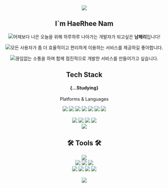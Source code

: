 <div align=center>
	<img src="https://capsule-render.vercel.app/api?type=waving&color=80ED99&height=200&section=header&text=HaeRhee%20Github!&fontSize=50" />	


<div>
<h2>I`m HaeRhee Nam</h2>
    <p><strong> <img src="https://img.shields.io/badge/Positive-06B6D4?style=flat-square"></strong>어제보다 나은 오늘을 위해 하루하루 나아가는 개발자가 되고싶은 <strong>남해리</strong>입니다!</p>
    <p><strong> <img src="https://img.shields.io/badge/Enjoyment-CFF09E?style=flat-square"></strong>모든 사용자가 좀 더 효율적이고 편리하게 이용하는 서비스를 제공하길 좋아합니다.</p>
    <p><strong> <img src="https://img.shields.io/badge/Constant Communication-F7DF1E?style=flat-square"></strong>끊임없는 소통을 하며 함께 점진적으로 개발한 서비스를 만들어가고 싶습니다.</p>
</div>
<div align=center>
	<h2>Tech Stack </h2>
    <h4>{...Studying}</h4>
	<p>Platforms & Languages </p>
</div>
<div align="center">
    	 <img src="https://img.shields.io/badge/JavaScript-F7DF1E?style=flat-square&logo=JavaScript&logoColor=black">
    <img src="https://img.shields.io/badge/React-61DAFB?style=flat-square&logo=React&logoColor=black"/>
          <img src="https://img.shields.io/badge/Axios-5A29E4?style=flat-square&logo=Axios&logoColor=white"/>
    <img src="https://img.shields.io/badge/Redux-764ABC?style=flat-square&logo=Redux&logoColor=white">
     <img src="https://img.shields.io/badge/React Router-CA4245?style=flat-square&logo=React Router&logoColor=white">
      <img src="https://img.shields.io/badge/styled-components-DB7093?style=flat-square&logo=styled-components&logoColor=white">
      <img src="https://img.shields.io/badge/Tailwind CSS-06B6D4?style=flat-square&logo=Tailwind CSS&logoColor=white"/>
    <br/>
<br/>
<img src="https://img.shields.io/badge/HTML5-E34F26?style=flat&logo=HTML5&logoColor=white" />
	<img src="https://img.shields.io/badge/CSS3-1572B6?style=flat&logo=CSS3&logoColor=white" />
<img src="https://img.shields.io/badge/jQuery-0769AD?style=flat&logo=jQuery&logoColor=white" />
<img src="https://img.shields.io/badge/Bootstrap-7952B3?style=flat&logo=Bootstrap&logoColor=white" />
<br>
<img src="https://img.shields.io/badge/-Git-F05032?style=flat&logo=git&logoColor=ffffff">
	<br />



<div align=center>
	<h2>🛠 Tools 🛠</h2>
</div>
<div align=center>
	<img src="https://img.shields.io/badge/Visual%20Studio%20Code-007ACC?style=flat&logo=VisualStudioCode&logoColor=white" />
	<br>
     <img src="https://img.shields.io/badge/Vercel-000000?style=flat-square&logo=Vercel&logoColor=white">
    <img src="https://img.shields.io/badge/Heroku-430098?style=flat-square&logo=Heroku&logoColor=white">
    <img src="https://img.shields.io/badge/AWS-232F3E?style=flat&logo=AmazonAWS&logoColor=white" />
 <br/>
    <img src="https://img.shields.io/badge/Slack-4A154B?style=flat&logo=Slack&logoColor=white">
<img src="https://img.shields.io/badge/GitHub-181717?style=flat&logo=GitHub&logoColor=white" />
<img src="https://img.shields.io/badge/Notion-FFFFFF?style=flat&logo=Notion&logoColor=black">
<img src="https://img.shields.io/badge/Figma-F24E1E?style=flat-square&logo=Figma&logoColor=white">
</div>

<div align=center>
	<br/>
<img src="https://github-readme-stats.vercel.app/api?username=NSunR&show_icons=true">
</div>
